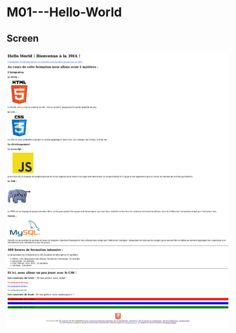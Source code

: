 # M01---Hello-World

## Screen

![alt tag](https://github.com/rebiichokriJS/M01---Hello-World/blob/master/desktop.jpg)
